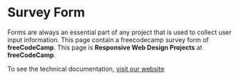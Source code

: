 # Survey Form
<p>Forms are always an essential part of any project that is used to collect user input information. This page contain a freecodecamp survey form of <strong>freeCodeCamp</strong>. This page is <b>Responsive Web Design Projects</b> at <strong>freeCodeCamp</strong>.</p>
<p>To see the technical documentation, <a href="https://richardgery.github.io/SurveyForm/">visit our website</a></p>
